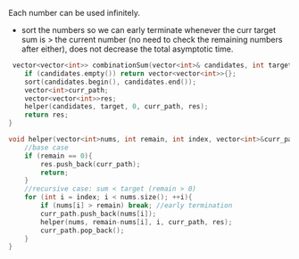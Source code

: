 Each number can be used infinitely. 
- sort the numbers so we can early terminate whenever the curr target sum is > the current number (no need to check the remaining numbers after either), does not decrease the total asymptotic time.


```cpp
 vector<vector<int>> combinationSum(vector<int>& candidates, int target){
    if (candidates.empty()) return vector<vector<int>>{};
    sort(candidates.begin(), candidates.end());
    vector<int>curr_path;
    vector<vector<int>>res;
    helper(candidates, target, 0, curr_path, res); 
    return res;
}

void helper(vector<int>nums, int remain, int index, vector<int>&curr_path, vector<vector<int>>&res){
    //base case
    if (remain == 0){
        res.push_back(curr_path);
        return;
    }
    //recursive case: sum < target (remain > 0)
    for (int i = index; i < nums.size(); ++i){
        if (nums[i] > remain) break; //early termination
        curr_path.push_back(nums[i]); 
        helper(nums, remain-nums[i], i, curr_path, res); 
        curr_path.pop_back(); 
    }
}
```
